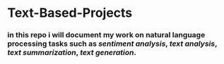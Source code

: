 # Text-Based-Projects
### in this repo i will document my work on natural language processing tasks such as *sentiment analysis*, *text analysis*, *text summarization*, *text generation*.
